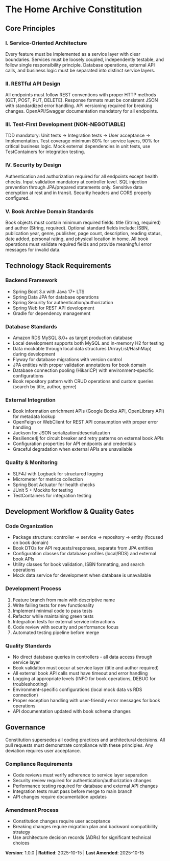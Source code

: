 # The Home Archive Constitution

## Core Principles

### I. Service-Oriented Architecture
Every feature must be implemented as a service layer with clear boundaries. Services must be loosely coupled, independently testable, and follow single responsibility principle. Database operations, external API calls, and business logic must be separated into distinct service layers.

### II. RESTful API Design
All endpoints must follow REST conventions with proper HTTP methods (GET, POST, PUT, DELETE). Response formats must be consistent JSON with standardized error handling. API versioning required for breaking changes. OpenAPI/Swagger documentation mandatory for all endpoints.

### III. Test-First Development (NON-NEGOTIABLE)
TDD mandatory: Unit tests → Integration tests → User acceptance → Implementation. Test coverage minimum 80% for service layers, 90% for critical business logic. Mock external dependencies in unit tests, use TestContainers for integration testing.

### IV. Security by Design
Authentication and authorization required for all endpoints except health checks. Input validation mandatory at controller level. SQL injection prevention through JPA/prepared statements only. Sensitive data encryption at rest and in transit. Security headers and CORS properly configured.

### V. Book Archive Domain Standards
Book objects must contain minimum required fields: title (String, required) and author (String, required). Optional standard fields include: ISBN, publication year, genre, publisher, page count, description, reading status, date added, personal rating, and physical location in home. All book operations must validate required fields and provide meaningful error messages for invalid data.

## Technology Stack Requirements

### Backend Framework
- Spring Boot 3.x with Java 17+ LTS
- Spring Data JPA for database operations
- Spring Security for authentication/authorization
- Spring Web for REST API development
- Gradle for dependency management

### Database Standards
- Amazon RDS MySQL 8.0+ as target production database
- Local development supports both MySQL and in-memory H2 for testing
- Data mockable through local data structures (ArrayList/HashMap) during development
- Flyway for database migrations with version control
- JPA entities with proper validation annotations for book domain
- Database connection pooling (HikariCP) with environment-specific configurations
- Book repository pattern with CRUD operations and custom queries (search by title, author, genre)

### External Integration
- Book information enrichment APIs (Google Books API, OpenLibrary API) for metadata lookup
- OpenFeign or WebClient for REST API consumption with proper error handling
- Jackson for JSON serialization/deserialization
- Resilience4j for circuit breaker and retry patterns on external book APIs
- Configuration properties for API endpoints and credentials
- Graceful degradation when external APIs are unavailable

### Quality & Monitoring
- SLF4J with Logback for structured logging
- Micrometer for metrics collection
- Spring Boot Actuator for health checks
- JUnit 5 + Mockito for testing
- TestContainers for integration testing

## Development Workflow & Quality Gates

### Code Organization
- Package structure: controller → service → repository → entity (focused on book domain)
- Book DTOs for API requests/responses, separate from JPA entities
- Configuration classes for database profiles (local/RDS) and external book APIs
- Utility classes for book validation, ISBN formatting, and search operations
- Mock data service for development when database is unavailable

### Development Process
1. Feature branch from main with descriptive name
2. Write failing tests for new functionality
3. Implement minimal code to pass tests
4. Refactor while maintaining green tests
5. Integration tests for external service interactions
6. Code review with security and performance focus
7. Automated testing pipeline before merge

### Quality Standards
- No direct database queries in controllers - all data access through service layer
- Book validation must occur at service layer (title and author required)
- All external book API calls must have timeout and error handling
- Logging at appropriate levels (INFO for book operations, DEBUG for troubleshooting)
- Environment-specific configurations (local mock data vs RDS connection)
- Proper exception handling with user-friendly error messages for book operations
- API documentation updated with book schema changes

## Governance

Constitution supersedes all coding practices and architectural decisions. All pull requests must demonstrate compliance with these principles. Any deviation requires user acceptance.

### Compliance Requirements
- Code reviews must verify adherence to service layer separation
- Security review required for authentication/authorization changes
- Performance testing required for database and external API changes
- Integration tests must pass before merge to main branch
- API changes require documentation updates

### Amendment Process
- Constitution changes require user acceptance
- Breaking changes require migration plan and backward compatibility strategy
- Use architecture decision records (ADRs) for significant technical choices

**Version**: 1.0.0 | **Ratified**: 2025-10-15 | **Last Amended**: 2025-10-15